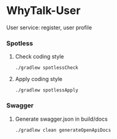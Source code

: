 # WhyTalk-User
User service: register, user profile

### Spotless
1. Check coding style
	```shell
	./gradlew spotlessCheck
	```
2. Apply coding style
	```shell
	./gradlew spotlessApply
	```
 
### Swagger
1. Generate swagger.json in build/docs
	```shell
	./gradlew clean generateOpenApiDocs
	```
